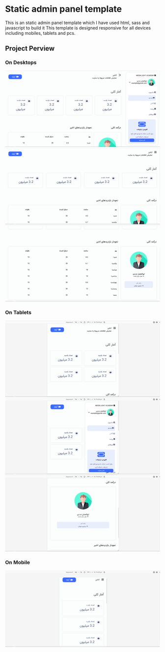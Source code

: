 # Static admin panel template

This is an static admin panel template which I have used html, sass and javascript to build it
This template is designed responsive for all devices including mobiles, tablets and pcs.

## Project Perview

### On Desktops

<div align="center">
  <img src="https://github.com/ab-md/admin-panel/blob/main/screenshots/admin%20panel.png?raw=true" alt="admin panel"/>
</div>

<div align="center">
  <img src="https://github.com/ab-md/admin-panel/blob/main/screenshots/wide.png?raw=true" alt="admin panel"/>
</div>

<div align="center">
  <img src="https://github.com/ab-md/admin-panel/blob/main/screenshots/profile.png?raw=true" alt="admin panel"/>
</div>

### On Tablets

<div align="center">
  <img src="https://github.com/ab-md/admin-panel/blob/main/screenshots/responsive.png?raw=true" alt="admin panel"/>
</div>

<div align="center">
  <img src="https://github.com/ab-md/admin-panel/blob/main/screenshots/responsive%20tab.png?raw=true" alt="admin panel"/>
</div>

<div align="center">
  <img src="https://github.com/ab-md/admin-panel/blob/main/screenshots/responsive profile.png?raw=true" alt="admin panel"/>
</div>

### On Mobile

<div align="center">
  <img src="https://github.com/ab-md/admin-panel/blob/main/screenshots/mbile.png?raw=true" alt="admin panel"/>
</div>